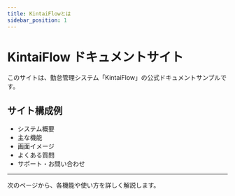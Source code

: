 ```yaml
---
title: KintaiFlowとは
sidebar_position: 1
---
```


# KintaiFlow ドキュメントサイト

このサイトは、勤怠管理システム「KintaiFlow」の公式ドキュメントサンプルです。

## サイト構成例
- システム概要
- 主な機能
- 画面イメージ
- よくある質問
- サポート・お問い合わせ

---

次のページから、各機能や使い方を詳しく解説します。
